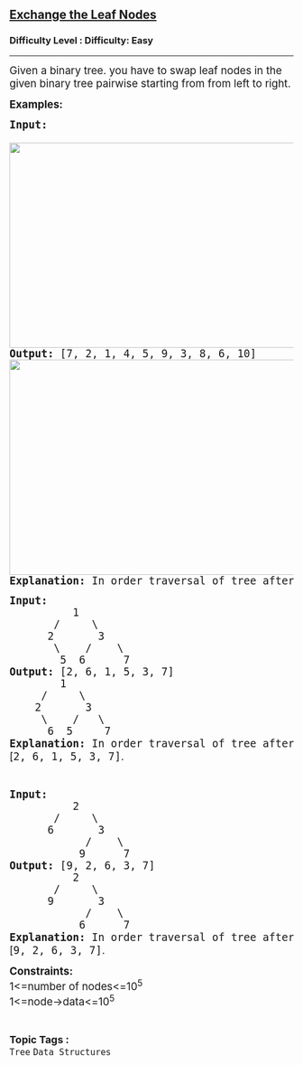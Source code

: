 <h2><a href="https://www.geeksforgeeks.org/problems/exchange-the-leaf-nodes/1?page=1&category=Tree&sortBy=latest">Exchange the Leaf Nodes</a></h2><h3>Difficulty Level : Difficulty: Easy</h3><hr><div class="problems_problem_content__Xm_eO"><p><span style="font-size: 14pt;">Given a binary tree. you have to swap leaf nodes in the given binary tree pairwise starting from from left to right.</span></p>
<p><span style="font-size: 14pt;"><strong>Examples:</strong></span></p>
<pre><span style="font-size: 14pt;"><strong>Input:</strong> 

<img style="height: 363px; width: 583px;" src="https://contribute.geeksforgeeks.org/wp-content/uploads/swap1.png" alt="">
<strong>Output:</strong> [7, 2, 1, 4, 5, 9, 3, 8, 6, 10]&nbsp;
<img style="height: 381px; width: 602px;" src="https://contribute.geeksforgeeks.org/wp-content/uploads/swap2.png" alt="">
<strong>Explanation: </strong>In order traversal of tree after swapping nodes is [7, 2, 1, 4, 5, 9, 3, 8, 6, 10].</span></pre>
<pre><span style="font-size: 14pt;"><strong>Input: </strong>
          1
       /     \
      2       3
       \    /    \
        5  6      7
<strong>Output:</strong> [2, 6, 1, 5, 3, 7]
        1
     /     \
    2       3
     \    /   \
      6  5     7 <br><strong>Explanation:&nbsp;</strong>In order traversal of tree after swapping nodes is<span style="font-family: -apple-system, BlinkMacSystemFont, 'Segoe UI', Roboto, Oxygen, Ubuntu, Cantarell, 'Open Sans', 'Helvetica Neue', sans-serif; white-space: normal;">&nbsp;[</span>2, 6, 1, 5, 3, 7]<span style="font-family: -apple-system, BlinkMacSystemFont, 'Segoe UI', Roboto, Oxygen, Ubuntu, Cantarell, 'Open Sans', 'Helvetica Neue', sans-serif; white-space: normal;">.</span></span></pre>
<p>&nbsp;</p>
<pre><span style="font-size: 14pt;"><strong>Input: </strong>
          2
       /     \
      6       3
            /    \
           9      7<br><strong>Output:</strong> [9, 2, 6, 3, 7]<br></span><span style="font-size: 14pt;">          2
       /     \
      9       3
            /    \
           6      7<br></span><span style="font-size: 14pt;"><strong>Explanation:&nbsp;</strong>In order traversal of tree after swapping nodes is<span style="font-family: -apple-system, BlinkMacSystemFont, 'Segoe UI', Roboto, Oxygen, Ubuntu, Cantarell, 'Open Sans', 'Helvetica Neue', sans-serif; white-space: normal;">&nbsp;[</span>9, 2, 6, 3, 7]<span style="font-family: -apple-system, BlinkMacSystemFont, 'Segoe UI', Roboto, Oxygen, Ubuntu, Cantarell, 'Open Sans', 'Helvetica Neue', sans-serif; white-space: normal;">.</span></span></pre>
<p><span style="font-size: 14pt;"><strong>Constraints:</strong><br>1&lt;=number of nodes&lt;=10<sup>5</sup><br>1&lt;=node-&gt;data&lt;=10<sup>5</sup></span></p></div><br><p><span style=font-size:18px><strong>Topic Tags : </strong><br><code>Tree</code>&nbsp;<code>Data Structures</code>&nbsp;